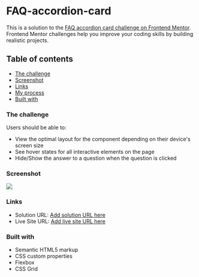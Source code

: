 # FAQ-accordion-card


This is a solution to the [FAQ accordion card challenge on Frontend Mentor](https://www.frontendmentor.io/challenges/faq-accordion-card-XlyjD0Oam). Frontend Mentor challenges help you improve your coding skills by building realistic projects. 

## Table of contents
  - [The challenge](#the-challenge)
  - [Screenshot](#screenshot)
  - [Links](#links)
  - [My process](#my-process)
  - [Built with](#built-with)
 


### The challenge

Users should be able to:

- View the optimal layout for the component depending on their device's screen size
- See hover states for all interactive elements on the page
- Hide/Show the answer to a question when the question is clicked

### Screenshot

![](./![image](https://user-images.githubusercontent.com/104263420/185856188-4bbdb94d-7d13-4d36-a769-c993b7f6102f.png)
)


### Links

- Solution URL: [Add solution URL here](https://github.com/msbaylow/FAQ-accordion-card/tree/main)
- Live Site URL: [Add live site URL here](https://msbaylow.github.io/FAQ-accordion-card/)


### Built with

- Semantic HTML5 markup
- CSS custom properties
- Flexbox
- CSS Grid
